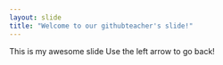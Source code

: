 ```yaml
---
layout: slide
title: "Welcome to our githubteacher's slide!"
---
```

This is my awesome slide
Use the left arrow to go back!
